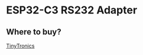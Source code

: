 # ESP32-C3 RS232 Adapter

## Where to buy?
[TinyTronics](https://www.tinytronics.nl/index.php?route=product/product&product_id=7406)
